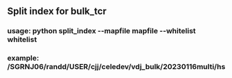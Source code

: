 ## Split index for bulk_tcr 
### usage: python split_index --mapfile mapfile --whitelist whitelist
### example: /SGRNJ06/randd/USER/cjj/celedev/vdj_bulk/20230116multi/hs
